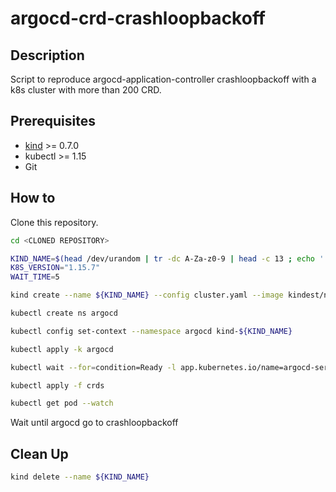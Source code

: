 # argocd-crd-crashloopbackoff

## Description

Script to reproduce argocd-application-controller crashloopbackoff with a k8s cluster with more than 200 CRD.

## Prerequisites

- [kind](https://kind.sigs.k8s.io/) >= 0.7.0
- kubectl >= 1.15
- Git

## How to

Clone this repository.

```bash
cd <CLONED REPOSITORY>

KIND_NAME=$(head /dev/urandom | tr -dc A-Za-z0-9 | head -c 13 ; echo '')
K8S_VERSION="1.15.7"
WAIT_TIME=5

kind create --name ${KIND_NAME} --config cluster.yaml --image kindest/node:v${K8S_VERSION}

kubectl create ns argocd

kubectl config set-context --namespace argocd kind-${KIND_NAME}

kubectl apply -k argocd

kubectl wait --for=condition=Ready -l app.kubernetes.io/name=argocd-server pod

kubectl apply -f crds

kubectl get pod --watch
```

Wait until argocd go to crashloopbackoff


## Clean Up

```bash
kind delete --name ${KIND_NAME}
```
